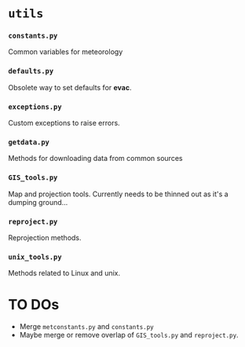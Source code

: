 # `utils`

### `constants.py`

Common variables for meteorology

### `defaults.py`

Obsolete way to set defaults for **evac**.

### `exceptions.py`

Custom exceptions to raise errors.

### `getdata.py`

Methods for downloading data from common sources

### `GIS_tools.py`

Map and projection tools. Currently needs to be thinned out as
it's a dumping ground...

### `reproject.py`

Reprojection methods.

### `unix_tools.py`

Methods related to Linux and unix.

# TO DOs
* Merge `metconstants.py` and `constants.py`
* Maybe merge or remove overlap of `GIS_tools.py` and `reproject.py`.
